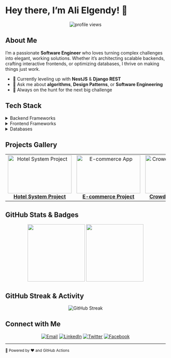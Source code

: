 <!--
  🚀 Generate and customize your own profile README with README.so
  🛠️ GitHub-Readme-Stats & GitHub Actions included!
-->

# Hey there, I’m Ali Elgendy! 👋

<div align="center">
  <img src="https://komarev.com/ghpvc/?username=Ali-LGendy&label=Profile%20views&color=0e75b6&style=flat" alt="profile views" />
</div>

## About Me

I’m a passionate **Software Engineer** who loves turning complex challenges into elegant, working solutions. Whether it’s architecting scalable backends, crafting interactive frontends, or optimizing databases, I thrive on making things just work.

- 🌱 Currently leveling up with **NestJS** & **Django REST**
- 💬 Ask me about **algorithms**, **Design Patterns**, or **Software Engineering**
- 🎯 Always on the hunt for the next big challenge


## Tech Stack

<details>
  <summary>Backend Frameworks</summary>
  <p>
    <img src="https://img.shields.io/badge/Laravel-FF2D20?style=flat-square&logo=laravel&logoColor=white" alt="Laravel"/>
    <img src="https://img.shields.io/badge/Express-000000?style=flat-square&logo=express&logoColor=white" alt="Express"/>
    <img src="https://img.shields.io/badge/NestJS-E0234E?style=flat-square&logo=nestjs&logoColor=white" alt="NestJS"/>
    <img src="https://img.shields.io/badge/Django-092E20?style=flat-square&logo=django&logoColor=white" alt="Django"/>
    <img src="https://img.shields.io/badge/Rails-CC0000?style=flat-square&logo=rubyonrails&logoColor=white" alt="Rails"/>
  </p>
</details>

<details>
  <summary>Frontend Frameworks</summary>
  <p>
    <img src="https://img.shields.io/badge/React-20232A?style=flat-square&logo=react&logoColor=61DAFB" alt="React"/>
    <img src="https://img.shields.io/badge/Angular-DD0031?style=flat-square&logo=angular&logoColor=white" alt="Angular"/>
    <img src="https://img.shields.io/badge/Vue.js-35495E?style=flat-square&logo=vuedotjs&logoColor=4FC08D" alt="Vue"/>
    <img src="https://img.shields.io/badge/Next.js-000000?style=flat-square&logo=nextdotjs&logoColor=white" alt="Next.js" />
  </p>
</details>

<details>
  <summary>Databases</summary>
  <p>
    <img src="https://img.shields.io/badge/MySQL-4479A1?style=flat-square&logo=mysql&logoColor=white" alt="MySQL"/>
    <img src="https://img.shields.io/badge/MongoDB-47A248?style=flat-square&logo=mongodb&logoColor=white" alt="MongoDB"/>
  </p>
</details>


## Projects Gallery

<div align="center">
  <!-- Example Project Cards -->
  <table>
    <tr>
      <td align="center">
        <a href="https://github.com/Ali-LGendy/HotelSystem_Project">
          <img src="https://encrypted-tbn0.gstatic.com/images?q=tbn:ANd9GcQCGgIIopVf_QbahzgofY7FNrfeEHCMQwV_yAsvpW8SWsU9zq7_amOQrH0o6qrO7d7ME6o&usqp=CAU" alt="Hotel System Project" width="200px" height="120px" />
          <br />
          <strong>Hotel System Project</strong>
        </a>
      </td>
      <td align="center">
        <a href="https://github.com/AhmedZahran15/Cartly-backend">
          <img src="https://t4.ftcdn.net/jpg/06/56/49/89/360_F_656498974_hkbZmIZkCZaiol4thr5Eu4ebmwJ7NsVH.jpg" alt="E-commerce App" width="200px" height="120px" />
          <br />
          <strong>E-commerce Project</strong>
        </a>
      </td>
      <td align="center">
        <a href="https://github.com/anasnashat/DjangoFinalProject">
          <img src="https://encrypted-tbn0.gstatic.com/images?q=tbn:ANd9GcQRMmj92QuPcvoimx8DRU9rqZEsSAzCVMGS6Q&s" alt="Crowd Funding Project" width="200px" height="120px" />
          <br />
          <strong>CrowdFunding Project</strong>
        </a>
      </td>
      <td align="center">
        <a href="https://github.com/Ali-LGendy/DBMS_Project">
          <img src="https://assets.datamation.com/uploads/2023/06/dm-top-database-challenges.png" alt="DBMS Project" width="200px" height="120px" />
          <br />
          <strong>DBMS Project</strong>
        </a>
      </td>
    </tr>
  </table>
</div>


## GitHub Stats & Badges

<div align="center">
  <img height="180em" src="https://github-readme-stats.vercel.app/api?username=Ali-LGendy&show_icons=true&theme=dark&include_all_commits=true&count_private=true" />
  <img height="180em" src="https://github-readme-stats.vercel.app/api/top-langs/?username=Ali-LGendy&layout=compact&theme=dark" />
</div>


## GitHub Streak & Activity

<p align="center">
  <img src="https://github-readme-streak-stats.herokuapp.com/?user=Ali-LGendy&theme=dark&hide_border=true" alt="GitHub Streak" />
</p>

<!--
## Latest Blog Posts

<details>
  <summary>Click to expand</summary>
  <img src="./output/blog-card.svg" alt="Blog Posts" width="500" />
</details>


## Automated Workflows

| Workflow | Description |
| -------- | ----------- |
| ![Stats Workflow](https://github.com/Ali-LGendy/Ali-LGendy/actions/workflows/stats.yml/badge.svg) | Updates GitHub Stats & Top Langs daily |
| ![Blog Workflow](https://github.com/Ali-LGendy/Ali-LGendy/actions/workflows/blog.yml/badge.svg) | Fetches and generates latest blog posts |
-->

## Connect with Me

<div align="center">
  <a href="mailto:ali.elgondy@gmail.com"><img src="https://img.shields.io/badge/Email-D14836?style=flat-square&logo=gmail&logoColor=white" alt="Email"/></a>
  <a href="https://www.linkedin.com/in/ali--elgendy/"><img src="https://img.shields.io/badge/LinkedIn-0077B5?style=flat-square&logo=linkedin&logoColor=white" alt="LinkedIn"/></a>
  <a href="https://twitter.com/l_gondy"><img src="https://img.shields.io/badge/Twitter-1DA1F2?style=flat-square&logo=twitter&logoColor=white" alt="Twitter"/></a>
  <a href="https://www.facebook.com/ali.elgendy.3154/"><img src="https://img.shields.io/badge/Facebook-1877F2?style=flat-square&logo=facebook&logoColor=white" alt="Facebook"/></a>
</div>

---

<small>🌟 Powered by ❤️ and GitHub Actions</small>
